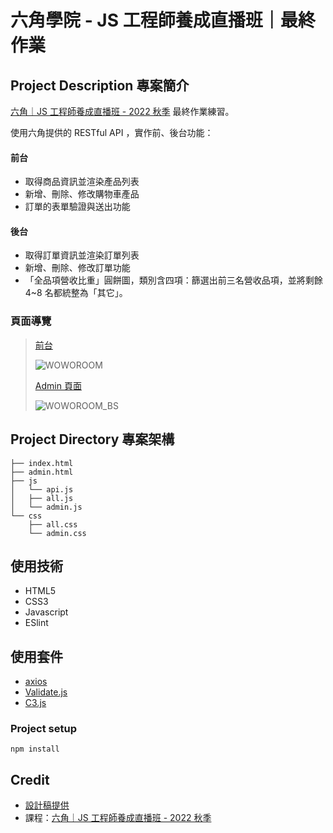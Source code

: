 # 六角學院 - JS 工程師養成直播班｜最終作業

## Project Description 專案簡介
[六角｜JS 工程師養成直播班 - 2022 秋季](https://www.hexschool.com/courses/js-training.html) 最終作業練習。

使用六角提供的 RESTful API ，實作前、後台功能：
#### 前台
- 取得商品資訊並渲染產品列表
- 新增、刪除、修改購物車產品
- 訂單的表單驗證與送出功能
#### 後台
- 取得訂單資訊並渲染訂單列表
- 新增、刪除、修改訂單功能
- 「全品項營收比重」圓餅圖，類別含四項：篩選出前三名營收品項，並將剩餘 4~8 名都統整為「其它」。

### 頁面導覽
> 
> [前台](https://yachuh.github.io/hexschool-js-final/)
>
> ![WOWOROOM](https://github.com/yachuh/hexschool-js-final/assets/16102202/6a0d637a-adce-4f13-9fbd-750f031f3459)
> 
> [Admin 頁面](https://yachuh.github.io/hexschool-layout-w5-bs5/admin.html)
> 
> ![WOWOROOM_BS](https://github.com/yachuh/hexschool-js-final/assets/16102202/eaed192e-03a6-434b-859e-21bc35c8eb29)


## Project Directory 專案架構 
```
├── index.html
├── admin.html
├── js
│   └── api.js
│   ├── all.js
│   └── admin.js
└── css
    ├── all.css
    └── admin.css
```

## 使用技術
- HTML5
- CSS3
- Javascript
- ESlint

## 使用套件
- [axios](https://github.com/axios/axios)
- [Validate.js](https://validatejs.org/#validate-js)
- [C3.js](https://c3js.org/)

### Project setup
```
npm install
```


## Credit

- [設計稿提供](https://xd.adobe.com/view/a48b8617-4588-4817-9062-b62130dce916-f1d8/)
- 課程：[六角｜JS 工程師養成直播班 - 2022 秋季](https://www.hexschool.com/courses/js-training.html)
